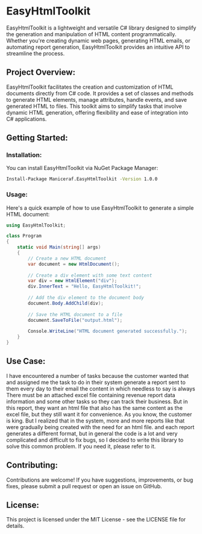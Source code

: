 # EasyHtmlToolkit

EasyHtmlToolkit is a lightweight and versatile C# library designed to simplify the generation and manipulation of HTML content programmatically. Whether you're creating dynamic web pages, generating HTML emails, or automating report generation, EasyHtmlToolkit provides an intuitive API to streamline the process.

## Project Overview:

EasyHtmlToolkit facilitates the creation and customization of HTML documents directly from C# code. It provides a set of classes and methods to generate HTML elements, manage attributes, handle events, and save generated HTML to files. This toolkit aims to simplify tasks that involve dynamic HTML generation, offering flexibility and ease of integration into C# applications.

## Getting Started:

### Installation:

You can install EasyHtmlToolkit via NuGet Package Manager:

```bash
Install-Package Maniceraf.EasyHtmlToolkit -Version 1.0.0
```

### Usage:

Here's a quick example of how to use EasyHtmlToolkit to generate a simple HTML document:

```csharp
using EasyHtmlToolkit;

class Program
{
    static void Main(string[] args)
    {
        // Create a new HTML document
        var document = new HtmlDocument();
        
        // Create a div element with some text content
        var div = new HtmlElement("div");
        div.InnerText = "Hello, EasyHtmlToolkit!";
        
        // Add the div element to the document body
        document.Body.AddChild(div);
        
        // Save the HTML document to a file
        document.SaveToFile("output.html");
        
        Console.WriteLine("HTML document generated successfully.");
    }
}
```

## Use Case:

I have encountered a number of tasks because the customer wanted that and assigned me the task to do in their system generate a report sent to them every day to their email the content in which needless to say is always There must be an attached excel file containing revenue report data information and some other tasks so they can track their business. But in this report, they want an html file that also has the same content as the excel file, but they still want it for convenience. As you know, the customer is king. But I realized that in the system, more and more reports like that were gradually being created with the need for an html file. and each report generates a different format, but in general the code is a lot and very complicated and difficult to fix bugs, so I decided to write this library to solve this common problem. If you need it, please refer to it.

## Contributing:

Contributions are welcome! If you have suggestions, improvements, or bug fixes, please submit a pull request or open an issue on GitHub.

## License:

This project is licensed under the MIT License - see the LICENSE file for details.
